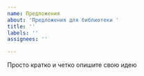 ```yaml
---
name: Предложения
about: 'Предложения для библиотеки '
title: ''
labels: ''
assignees: ''

---
```


Просто кратко и четко опишите свою идею
